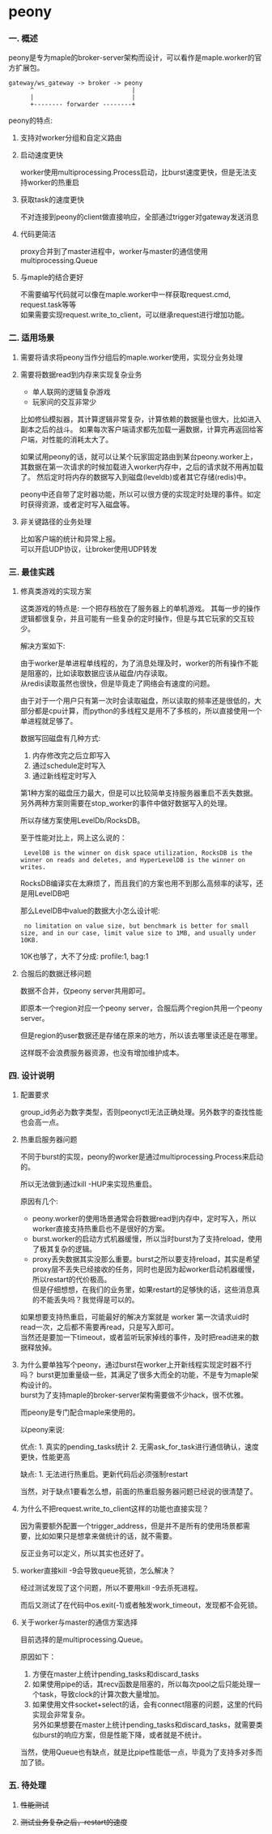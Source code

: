 # peony

### 一. 概述

peony是专为maple的broker-server架构而设计，可以看作是maple.worker的官方扩展包。  

    gateway/ws_gateway -> broker -> peony
          ^                           |
          |                           |
          +-------- forwarder --------+

peony的特点:

1. 支持对worker分组和自定义路由

2. 启动速度更快

    worker使用multiprocessing.Process启动，比burst速度更快，但是无法支持worker的热重启
    
3. 获取task的速度更快

    不对连接到peony的client做直接响应，全部通过trigger对gateway发送消息
    
4. 代码更简洁

    proxy合并到了master进程中，worker与master的通信使用multiprocessing.Queue
    
5. 与maple的结合更好

    不需要编写代码就可以像在maple.worker中一样获取request.cmd, request.task等等  
    如果需要实现request.write_to_client，可以继承request进行增加功能。

### 二. 适用场景

1. 需要将请求将peony当作分组后的maple.worker使用，实现分业务处理

2. 需要将数据read到内存来实现复杂业务

    * 单人联网的逻辑复杂游戏
    * 玩家间的交互非常少

    比如修仙模拟器，其计算逻辑非常复杂，计算依赖的数据量也很大，比如进入副本之后的战斗。
    如果每次客户端请求都先加载一遍数据，计算完再返回给客户端，对性能的消耗太大了。

    如果试用peony的话，就可以让某个玩家固定路由到某台peony.worker上，其数据在第一次请求的时候加载进入worker内存中，之后的请求就不用再加载了。
    然后定时将内存的数据写入到磁盘(leveldb)或者其它存储(redis)中。

    peony中还自带了定时器功能，所以可以很方便的实现定时处理的事件。如定时获得资源，或者定时写入磁盘等。
    
3. 非关键路径的业务处理

    比如客户端的统计和异常上报。  
    可以开启UDP协议，让broker使用UDP转发


### 三. 最佳实践

1. 修真类游戏的实现方案

    这类游戏的特点是: 一个把存档放在了服务器上的单机游戏。
    其每一步的操作逻辑都很复杂，并且可能有一些复杂的定时操作，但是与其它玩家的交互较少。

    解决方案如下:

    由于worker是单进程单线程的，为了消息处理及时，worker的所有操作不能是阻塞的，比如读取数据应该从磁盘/内存读取。  
    从redis读取虽然也很快，但是毕竟走了网络会有速度的问题。

    由于对于一个用户只有第一次时会读取磁盘，所以读取的频率还是很低的，大部分都是cpu计算，而python的多线程又是用不了多核的，所以直接使用一个单进程就足够了。

    数据写回磁盘有几种方式:

    1. 内存修改完之后立即写入
    2. 通过schedule定时写入
    3. 通过新线程定时写入

    第1种方案的磁盘压力最大，但是可以比较简单支持服务器重启不丢失数据。  
    另外两种方案则需要在stop_worker的事件中做好数据写入的处理。  

    所以存储方案使用LevelDb/RocksDB。

    至于性能对比上，网上这么说的：

        LevelDB is the winner on disk space utilization, RocksDB is the winner on reads and deletes, and HyperLevelDB is the winner on writes.

    RocksDB编译实在太麻烦了，而且我们的方案也用不到那么高频率的读写，还是用LevelDB吧

    那么LevelDB中value的数据大小怎么设计呢:

        no limitation on value size, but benchmark is better for small size, and in our case, limit value size to 1MB, and usually under 10KB.

    10K也够了，大不了分成: profile:1, bag:1


2. 合服后的数据迁移问题

    数据不合并，仅peony server共用即可。

    即原本一个region对应一个peony server，合服后两个region共用一个peony server。

    但是region的user数据还是存储在原来的地方，所以该去哪里读还是在哪里。

    这样既不会浪费服务器资源，也没有增加维护成本。

### 四. 设计说明

1. 配置要求

    group_id务必为数字类型，否则peonyctl无法正确处理。另外数字的查找性能也会高一点。

2. 热重启服务器问题

    不同于burst的实现，peony的worker是通过multiprocessing.Process来启动的。

    所以无法做到通过kill -HUP来实现热重启。

    原因有几个:

    * peony.worker的使用场景通常会将数据read到内存中，定时写入，所以worker直接支持热重启也不是很好的方案。
    * burst.worker的启动方式机器缓慢，所以当时burst为了支持reload，使用了极其复杂的逻辑。
    * proxy丢失数据其实没那么重要。burst之所以要支持reload，其实是希望proxy层不丢失已经接收的任务，同时也是因为起worker启动机器缓慢，所以restart的代价极高。  
    但是仔细想想，在我们的业务里，如果restart的足够快的话，这些消息真的不能丢失吗？我觉得是可以的。

    如果想要支持热重启，可能最好的解决方案就是 worker 第一次请求uid时read一次，之后都不需要再read，只是写入即可。  
    当然还是要加一下timeout，或者监听玩家掉线的事件，及时把read进来的数据释放掉。

3. 为什么要单独写个peony，通过burst在worker上开新线程实现定时器不行吗？
    burst更加重量级一些，其满足了很多大而全的功能，不是专为maple架构设计的。  
    burst为了支持maple的broker-server架构需要做不少hack，很不优雅。

    而peony是专门配合maple来使用的。

    以peony来说:

    优点:
        1. 真实的pending_tasks统计
        2. 无需ask_for_task进行通信确认，速度更快，性能更高
        
    缺点:
        1. 无法进行热重启。更新代码后必须强制restart
        
    当然，对于缺点1要看怎么想，前面的热重启服务器问题已经说的很清楚了。
    
    

4. 为什么不把request.write_to_client这样的功能也直接实现？

    因为需要额外配置一个trigger_address，但是并不是所有的使用场景都需要，比如如果只是想拿来做统计的话，就不需要。

    反正业务可以定义，所以其实也还好了。

5. worker直接kill -9会导致queue死锁，怎么解决？

    经过测试发现了这个问题，所以不要用kill -9去杀死进程。

    而后又测试了在代码中os.exit(-1)或者触发work_timeout，发现都不会死锁。

6. 关于worker与master的通信方案选择

    目前选择的是multiprocessing.Queue。

    原因如下：

    1. 方便在master上统计pending_tasks和discard_tasks
    2. 如果使用pipe的话，其recv函数是阻塞的，所以每次pool之后只能处理一个task，导致clock的计算次数大量增加。
    3. 如果使用文件socket+select的话，会有connect阻塞的问题，这里的代码实现会非常复杂。  
    另外如果想要在master上统计pending_tasks和discard_tasks，就需要类似burst的响应方案，但是性能下降，或者就是不统计。

    当然，使用Queue也有缺点，就是比pipe性能低一点，毕竟为了支持多对多而加了锁。

### 五. 待处理

1. <del>性能测试</del>

2. <del>测试业务复杂之后，restart的速度</del>
